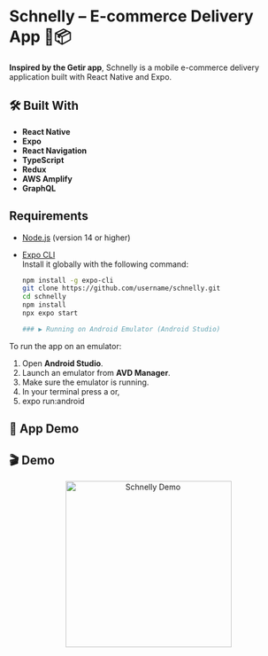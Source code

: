 # Schnelly – E-commerce Delivery App 🛒📦

**Inspired by the Getir app**, Schnelly is a mobile e-commerce delivery application built with React Native and Expo. 

## 🛠️ Built With

- **React Native**
- **Expo**
- **React Navigation**
- **TypeScript**
- **Redux**
- **AWS Amplify**
- **GraphQL**

## Requirements

- [Node.js](https://nodejs.org/) (version 14 or higher)
- [Expo CLI](https://docs.expo.dev/get-started/installation/)  
  Install it globally with the following command:

  ```bash
  npm install -g expo-cli
  git clone https://github.com/username/schnelly.git
  cd schnelly
  npm install
  npx expo start

  ### ▶ Running on Android Emulator (Android Studio)
To run the app on an emulator:

1. Open **Android Studio**.
2. Launch an emulator from **AVD Manager**.
3. Make sure the emulator is running.
4. In your terminal press a or,
5. expo run:android

## 📱 App Demo
## 🎬 Demo

<p align="center">
  <img src="./assets/sch.gif" alt="Schnelly Demo" width="300" />
</p>





   




